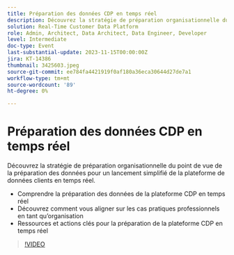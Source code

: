 ```yaml
---
title: Préparation des données CDP en temps réel
description: Découvrez la stratégie de préparation organisationnelle du point de vue de la préparation des données pour un lancement simplifié de la plateforme de données clients en temps réel. Comprendre la préparation des données de la plateforme CDP en temps réel et savoir comment s’aligner sur les cas d’utilisation métier en tant qu’organisationRessources clés et actions pour la préparation de la plateforme CDP en temps réel
solution: Real-Time Customer Data Platform
role: Admin, Architect, Data Architect, Data Engineer, Developer
level: Intermediate
doc-type: Event
last-substantial-update: 2023-11-15T00:00:00Z
jira: KT-14386
thumbnail: 3425603.jpeg
source-git-commit: ee784fa4421919f0af180a36eca30644d27de7a1
workflow-type: tm+mt
source-wordcount: '89'
ht-degree: 0%

---
```



# Préparation des données CDP en temps réel

Découvrez la stratégie de préparation organisationnelle du point de vue de la préparation des données pour un lancement simplifié de la plateforme de données clients en temps réel.

* Comprendre la préparation des données de la plateforme CDP en temps réel
* Découvrez comment vous aligner sur les cas pratiques professionnels en tant qu’organisation
* Ressources et actions clés pour la préparation de la plateforme CDP en temps réel

>[!VIDEO](https://video.tv.adobe.com/v/3425603/?learn=on)